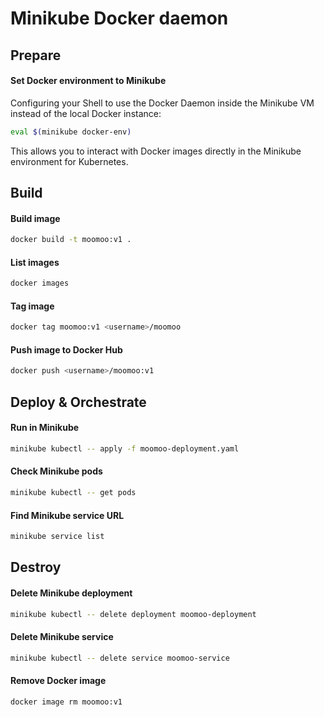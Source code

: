 # Minikube Docker daemon
## Prepare
#### Set Docker environment to Minikube
Configuring your Shell to use the Docker Daemon inside the Minikube VM instead of the local Docker instance:  

```bash
eval $(minikube docker-env)
```

This allows you to interact with Docker images directly in the Minikube environment for Kubernetes.

## Build
#### Build image
```bash
docker build -t moomoo:v1 .
```
#### List images
```bash
docker images
```
#### Tag image
```bash
docker tag moomoo:v1 <username>/moomoo  
```
#### Push image to Docker Hub
```bash
docker push <username>/moomoo:v1  
```

## Deploy & Orchestrate
#### Run in Minikube
```bash
minikube kubectl -- apply -f moomoo-deployment.yaml
```
#### Check Minikube pods
```bash
minikube kubectl -- get pods
```
#### Find Minikube service URL
```bash
minikube service list
```

## Destroy
#### Delete Minikube deployment
```bash
minikube kubectl -- delete deployment moomoo-deployment
```
#### Delete Minikube service
```bash
minikube kubectl -- delete service moomoo-service
```
#### Remove Docker image
```bash
docker image rm moomoo:v1
```